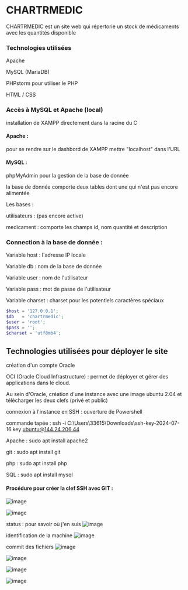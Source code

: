 # CHARTRMEDIC 

CHARTRMEDIC est un site web qui répertorie un stock de médicaments avec les quantités disponible

### Technologies utilisées

Apache 

MySQL (MariaDB)

PHPstorm pour utiliser le PHP

HTML / CSS 

### Accès à MySQL et Apache (local)

installation de XAMPP directement dans la racine du C

#### Apache :

pour se rendre sur le dashbord de XAMPP mettre "localhost" dans l'URL

#### MySQL : 

phpMyAdmin pour la gestion de la base de donnée

la base de donnée comporte deux tables dont une qui n'est pas encore alimentée 

Les bases :

utilisateurs : (pas encore active)

medicament : comporte les champs id, nom quantité et description

### Connection à la base de donnée : 

Variable host : l'adresse IP locale

Variable db : nom de la base de donnée

Variable user : nom de l'utilisateur

Variable pass : mot de passe de l'utilisateur 

Variable charset : charset pour les potentiels caractères spéciaux

`````PHP
$host = '127.0.0.1';
$db   = 'chartrmedic';
$user = 'root';
$pass = '';
$charset = 'utf8mb4';
``````
## Technologies utilisées pour déployer le site

création d'un compte Oracle 

OCI (Oracle Cloud Infrastructure) : permet de déployer et gérer des applications dans le cloud.

Au sein d'Oracle, création d'une instance avec une image ubuntu 2.04 et télécharger les deux clefs (privé et public)

connexion à l'instance en SSH : ouverture de Powershell 

commande tapée : ssh -i C:\Users\33615\Downloads\ssh-key-2024-07-16.key ubuntu@144.24.206.44 

Apache : sudo apt install apache2

git : sudo apt install git

php : sudo apt install php

SQL : sudo apt install mysql

#### Procédure pour créer la clef SSH avec GIT :

![image](https://github.com/user-attachments/assets/e8795978-518e-4c72-b4d1-5eaf71e673b5)

![image](https://github.com/user-attachments/assets/cdafbf56-216c-4d95-8561-b947baa005f8)

status : pour savoir où j'en suis 
![image](https://github.com/user-attachments/assets/93648341-b64e-4d66-a9f6-e155030e9bef)

identification de la machine 
![image](https://github.com/user-attachments/assets/d1b6fb2e-e65e-4c52-95aa-0cd441c3dd80)

commit des fichiers 
![image](https://github.com/user-attachments/assets/dd11c429-3b05-4fd7-a550-0fad63424aca)

![image](https://github.com/user-attachments/assets/37b0a95e-a05b-4efc-a95d-38eb3a8e4c77)

![image](https://github.com/user-attachments/assets/86cba6dd-7bd4-4faa-a5e2-29e0580ac3f3)

![image](https://github.com/user-attachments/assets/73b1fa96-1e6b-4655-bba0-09c50b00a874)

